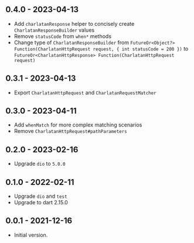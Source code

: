 ## 0.4.0 - 2023-04-13

- Add `charlatanResponse` helper to concisely create `CharlatanResponseBuilder` values
- Remove `statusCode` from `when*` methods
- Change type of `CharlatanResponseBuilder`
  from `FutureOr<Object?> Function(CharlatanHttpRequest request, { int statusCode = 200 })`
  to `FutureOr<CharlatanHttpResponse> Function(CharlatanHttpRequest request)`

## 0.3.1 - 2023-04-13

- Export `CharlatanHttpRequest` and `CharlatanRequestMatcher`

## 0.3.0 - 2023-04-11

- Add `whenMatch` for more complex matching scenarios
- Remove `CharlatanHttpRequest#pathParameters`

## 0.2.0 - 2023-02-16

- Upgrade `dio` to `5.0.0`

## 0.1.0 - 2022-02-11

- Upgrade `dio` and `test`
- Upgrade to dart 2.15.0

## 0.0.1 - 2021-12-16

- Initial version.
